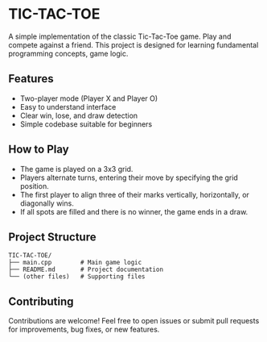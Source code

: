 # TIC-TAC-TOE

A simple implementation of the classic Tic-Tac-Toe game. Play and compete against a friend. This project is designed for learning fundamental programming concepts, game logic.

## Features

- Two-player mode (Player X and Player O)
- Easy to understand interface
- Clear win, lose, and draw detection
- Simple codebase suitable for beginners



## How to Play

- The game is played on a 3x3 grid.
- Players alternate turns, entering their move by specifying the grid position.
- The first player to align three of their marks vertically, horizontally, or diagonally wins.
- If all spots are filled and there is no winner, the game ends in a draw.

## Project Structure

```
TIC-TAC-TOE/
├── main.cpp        # Main game logic
├── README.md       # Project documentation
└── (other files)   # Supporting files
```



## Contributing

Contributions are welcome! Feel free to open issues or submit pull requests for improvements, bug fixes, or new features.


